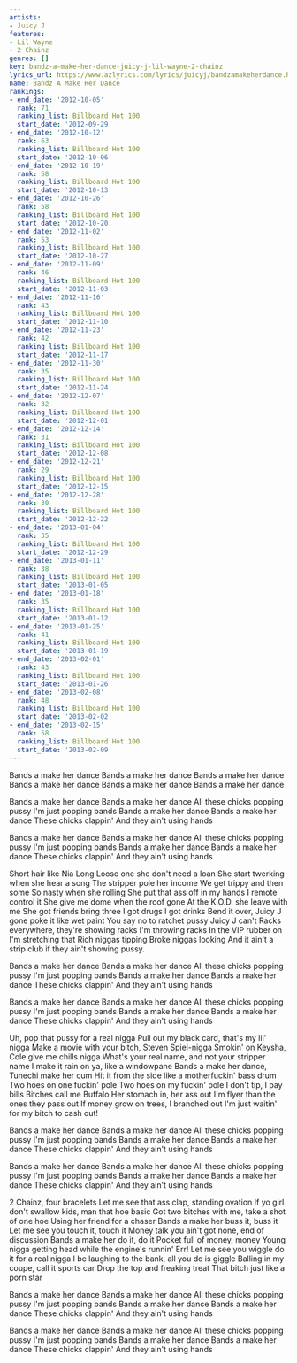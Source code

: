 ```yaml
---
artists:
- Juicy J
features:
- Lil Wayne
- 2 Chainz
genres: []
key: bandz-a-make-her-dance-juicy-j-lil-wayne-2-chainz
lyrics_url: https://www.azlyrics.com/lyrics/juicyj/bandzamakeherdance.html
name: Bandz A Make Her Dance
rankings:
- end_date: '2012-10-05'
  rank: 71
  ranking_list: Billboard Hot 100
  start_date: '2012-09-29'
- end_date: '2012-10-12'
  rank: 63
  ranking_list: Billboard Hot 100
  start_date: '2012-10-06'
- end_date: '2012-10-19'
  rank: 58
  ranking_list: Billboard Hot 100
  start_date: '2012-10-13'
- end_date: '2012-10-26'
  rank: 58
  ranking_list: Billboard Hot 100
  start_date: '2012-10-20'
- end_date: '2012-11-02'
  rank: 53
  ranking_list: Billboard Hot 100
  start_date: '2012-10-27'
- end_date: '2012-11-09'
  rank: 46
  ranking_list: Billboard Hot 100
  start_date: '2012-11-03'
- end_date: '2012-11-16'
  rank: 43
  ranking_list: Billboard Hot 100
  start_date: '2012-11-10'
- end_date: '2012-11-23'
  rank: 42
  ranking_list: Billboard Hot 100
  start_date: '2012-11-17'
- end_date: '2012-11-30'
  rank: 35
  ranking_list: Billboard Hot 100
  start_date: '2012-11-24'
- end_date: '2012-12-07'
  rank: 32
  ranking_list: Billboard Hot 100
  start_date: '2012-12-01'
- end_date: '2012-12-14'
  rank: 31
  ranking_list: Billboard Hot 100
  start_date: '2012-12-08'
- end_date: '2012-12-21'
  rank: 29
  ranking_list: Billboard Hot 100
  start_date: '2012-12-15'
- end_date: '2012-12-28'
  rank: 30
  ranking_list: Billboard Hot 100
  start_date: '2012-12-22'
- end_date: '2013-01-04'
  rank: 35
  ranking_list: Billboard Hot 100
  start_date: '2012-12-29'
- end_date: '2013-01-11'
  rank: 38
  ranking_list: Billboard Hot 100
  start_date: '2013-01-05'
- end_date: '2013-01-18'
  rank: 35
  ranking_list: Billboard Hot 100
  start_date: '2013-01-12'
- end_date: '2013-01-25'
  rank: 41
  ranking_list: Billboard Hot 100
  start_date: '2013-01-19'
- end_date: '2013-02-01'
  rank: 43
  ranking_list: Billboard Hot 100
  start_date: '2013-01-26'
- end_date: '2013-02-08'
  rank: 48
  ranking_list: Billboard Hot 100
  start_date: '2013-02-02'
- end_date: '2013-02-15'
  rank: 58
  ranking_list: Billboard Hot 100
  start_date: '2013-02-09'
---
```



Bands a make her dance
Bands a make her dance
Bands a make her dance
Bands a make her dance
Bands a make her dance
Bands a make her dance


Bands a make her dance
Bands a make her dance
All these chicks popping pussy
I'm just popping bands
Bands a make her dance
Bands a make her dance
These chicks clappin'
And they ain't using hands

Bands a make her dance
Bands a make her dance
All these chicks popping pussy
I'm just popping bands
Bands a make her dance
Bands a make her dance
These chicks clappin'
And they ain't using hands


Short hair like Nia Long
Loose one she don't need a loan
She start twerking when she hear a song
The stripper pole her income
We get trippy and then some
So nasty when she rolling
She put that ass off in my hands
I remote control it
She give me dome when the roof gone
At the K.O.D. she leave with me
She got friends bring three
I got drugs I got drinks
Bend it over, Juicy J gone poke it like wet paint
You say no to ratchet pussy Juicy J can't
Racks everywhere, they're showing racks I'm throwing racks
In the VIP rubber on I'm stretching that
Rich niggas tipping
Broke niggas looking
And it ain't a strip club if they ain't showing pussy.


Bands a make her dance
Bands a make her dance
All these chicks popping pussy
I'm just popping bands
Bands a make her dance
Bands a make her dance
These chicks clappin'
And they ain't using hands

Bands a make her dance
Bands a make her dance
All these chicks popping pussy
I'm just popping bands
Bands a make her dance
Bands a make her dance
These chicks clappin'
And they ain't using hands


Uh, pop that pussy for a real nigga
Pull out my black card, that's my lil' nigga
Make a movie with your bitch, Steven Spiel-nigga
Smokin' on Keysha, Cole give me chills nigga
What's your real name, and not your stripper name
I make it rain on ya, like a windowpane
Bands a make her dance, Tunechi make her cum
Hit it from the side like a motherfuckin' bass drum
Two hoes on one fuckin' pole
Two hoes on my fuckin' pole
I don't tip, I pay bills
Bitches call me Buffalo
Her stomach in, her ass out
I'm flyer than the ones they pass out
If money grow on trees, I branched out
I'm just waitin' for my bitch to cash out!


Bands a make her dance
Bands a make her dance
All these chicks popping pussy
I'm just popping bands
Bands a make her dance
Bands a make her dance
These chicks clappin'
And they ain't using hands

Bands a make her dance
Bands a make her dance
All these chicks popping pussy
I'm just popping bands
Bands a make her dance
Bands a make her dance
These chicks clappin'
And they ain't using hands


2 Chainz, four bracelets
Let me see that ass clap, standing ovation
If yo girl don't swallow kids, man that hoe basic
Got two bitches with me, take a shot of one hoe
Using her friend for a chaser
Bands a make her buss it, buss it
Let me see you touch it, touch it
Money talk you ain't got none, end of discussion
Bands a make her do it, do it
Pocket full of money, money
Young nigga getting head while the engine's runnin'
Err! Let me see you wiggle do it for a real nigga
I be laughing to the bank, all you do is giggle
Balling in my coupe, call it sports car
Drop the top and freaking treat
That bitch just like a porn star


Bands a make her dance
Bands a make her dance
All these chicks popping pussy
I'm just popping bands
Bands a make her dance
Bands a make her dance
These chicks clappin'
And they ain't using hands

Bands a make her dance
Bands a make her dance
All these chicks popping pussy
I'm just popping bands
Bands a make her dance
Bands a make her dance
These chicks clappin'
And they ain't using hands



